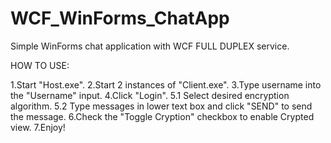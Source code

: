 # WCF_WinForms_ChatApp
Simple WinForms  chat application with WCF FULL DUPLEX service.


HOW TO USE:

1.Start "Host.exe".
2.Start 2 instances of "Client.exe".
3.Type username into the "Username" input.
4.Click "Login".
5.1 Select desired encryption algorithm.
5.2 Type messages in lower text box and click "SEND" to send the message.
6.Check the "Toggle Cryption" checkbox to enable Crypted view.
7.Enjoy!
